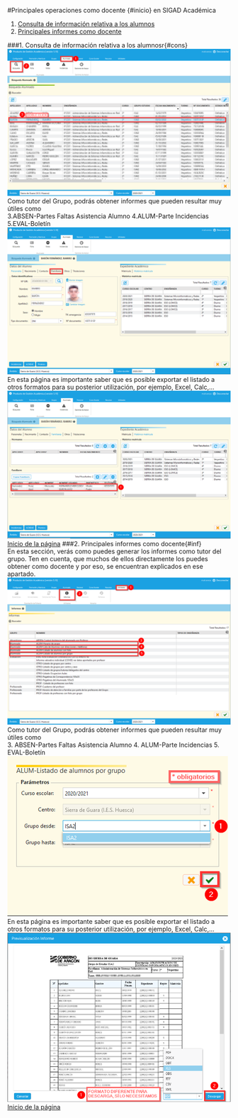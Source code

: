 #Principales operaciones como docente {#inicio} en SIGAD Académica

1. [Consulta de información relativa a los alumnos](#cons)   
2. [Principales informes como docente](#inf)  

###1. Consulta de información relativa a los alumnosr{#cons}  
![Informes 1](https://raw.githubusercontent.com/catedu/curso-basico-sigad/master/img/academica/docente/consultar_datos/1.png)  
Como tutor del Grupo, podrás obtener informes que pueden resultar muy útiles como  
3.ABSEN-Partes Faltas Asistencia Alumno
4.ALUM-Parte Incidencias
5.EVAL-Boletín
![Informes 2](https://raw.githubusercontent.com/catedu/curso-basico-sigad/master/img/academica/docente/consultar_datos/2.png)  
En esta página es importante saber que es posible exportar el listado a otros formatos para su posterior utilización, por ejemplo, Excel, Calc,... 
![Informes 3](https://raw.githubusercontent.com/catedu/curso-basico-sigad/master/img/academica/docente/consultar_datos/3.png) 
[Inicio de la página](#inicio)
###2. Principales informes como docente{#inf}  
En esta sección, verás como puedes generar los informes como tutor del grupo. Ten en cuenta, que muchos de ellos directamente los puedes obtener como docente y por eso, se encuentran explicados en ese apartado.
![Informes 1](https://raw.githubusercontent.com/catedu/curso-basico-sigad/master/img/academica/docente/imprimir_informes/1.png)  
Como tutor del Grupo, podrás obtener informes que pueden resultar muy útiles como  
3. ABSEN-Partes Faltas Asistencia Alumno
4. ALUM-Parte Incidencias
5. EVAL-Boletín
![Informes 2](https://raw.githubusercontent.com/catedu/curso-basico-sigad/master/img/academica/docente/imprimir_informes/2.png)  
En esta página es importante saber que es posible exportar el listado a otros formatos para su posterior utilización, por ejemplo, Excel, Calc,... 
![Informes 3](https://raw.githubusercontent.com/catedu/curso-basico-sigad/master/img/academica/docente/imprimir_informes/3.png)  
[Inicio de la página](#inicio)